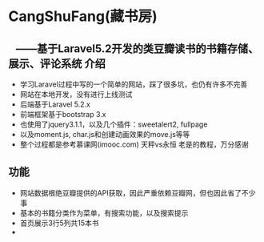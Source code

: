 CangShuFang(藏书房)
===
    ——基于Laravel5.2开发的类豆瓣读书的书籍存储、展示、评论系统
介绍
---
* 学习Laravel过程中写的一个简单的网站，踩了很多坑，也仍有许多不完善
* 网站在本地开发，没有进行上线测试
* 后端基于Laravel 5.2.x
* 前端框架基于bootstrap 3.x
* 也使用了jquery3.1.1，以及几个插件：sweetalert2, fullpage
* 以及moment.js, char.js和创建动画效果的move.js等等
* 整个过程都是参考慕课网(imooc.com) 天秤vs永恒 老是的教程，万分感谢

功能
---
* 网站数据根绝豆瓣提供的API获取，因此严重依赖豆瓣网，但也因此省了不少事
* 基本的书籍分类作为菜单，有搜索功能，以及搜索提示
* 首页展示3行5列共15本书
* 


